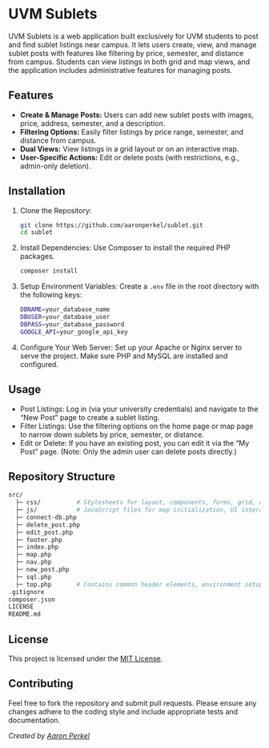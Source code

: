 # UVM Sublets

UVM Sublets is a web application built exclusively for UVM students to post and find sublet listings near campus. It lets users create, view, and manage sublet posts with features like filtering by price, semester, and distance from campus. Students can view listings in both grid and map views, and the application includes administrative features for managing posts.

## Features

- **Create & Manage Posts:** Users can add new sublet posts with images, price, address, semester, and a description.
- **Filtering Options:** Easily filter listings by price range, semester, and distance from campus.
- **Dual Views:** View listings in a grid layout or on an interactive map.
- **User-Specific Actions:** Edit or delete posts (with restrictions, e.g., admin-only deletion).

## Installation

1. Clone the Repository:
   ```bash
   git clone https://github.com/aaronperkel/sublet.git
   cd sublet
   ```

2.	Install Dependencies:
Use Composer to install the required PHP packages.
    ```bash
    composer install
    ```

3.	Setup Environment Variables:
Create a `.env` file in the root directory with the following keys:
    ```bash
    DBNAME=your_database_name
    DBUSER=your_database_user
    DBPASS=your_database_password
    GOOGLE_API=your_google_api_key
    ```

4.	Configure Your Web Server:
Set up your Apache or Nginx server to serve the project. Make sure PHP and MySQL are installed and configured.

## Usage
- Post Listings: Log in (via your university credentials) and navigate to the “New Post” page to create a sublet listing.
- Filter Listings: Use the filtering options on the home page or map page to narrow down sublets by price, semester, or distance.
- Edit or Delete: If you have an existing post, you can edit it via the “My Post” page. (Note: Only the admin user can delete posts directly.)

## Repository Structure
```bash
src/
  ├─ css/          # Stylesheets for layout, components, forms, grid, and responsive design
  ├─ js/           # JavaScript files for map initialization, UI interactions, etc.
  ├─ connect-db.php
  ├─ delete_post.php
  ├─ edit_post.php
  ├─ footer.php
  ├─ index.php
  ├─ map.php
  ├─ nav.php
  ├─ new_post.php
  ├─ sql.php
  ├─ top.php       # Contains common header elements, environment setup, and navigation
.gitignore
composer.json
LICENSE
README.md
```

## License
This project is licensed under the [MIT License](LICENSE).

## Contributing
Feel free to fork the repository and submit pull requests. Please ensure any changes adhere to the coding style and include appropriate tests and documentation.

*Created by [Aaron Perkel](http://aaronperkel.com)*